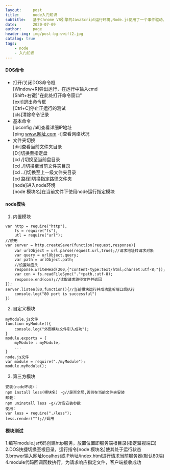 ```yaml
---
layout:     post
title:      node入门知识
subtitle:   基于Chrome V8引擎的JavaScript运行环境,Node.js使用了一个事件驱动、非阻塞式I/O的模型
date:       2020-07-09
author:     page
header-img: img/post-bg-swift2.jpg
catalog: true
tags:
    - node
    - 入门知识
---
```


#### DOS命令
- 打开/关闭DOS命令框  
[Window+R]弹出运行，在运行中输入cmd  
[Shift+右键]"在此处打开命令窗口"  
[exit]退出命令框  
[Ctrl+C]停止正运行的测试  
[cls]清除命令记录  
- 基本命令  
[ipconfig /all]查看详细IP地址  
[ping www.网址.com -t]查看网络状况  
- 文件夹切换  
[dir]查看当前文件夹目录  
[D:]切换至指定盘  
[cd /]切换至当前盘目录  
[cd ./]切换至当前文件夹目录  
[cd ../]切换至上一级文件夹目录   
[cd 路径]切换指定路径文件夹  
[node]进入node环境  
[node 模块名]在当前文件下使用node运行指定模块

#### node模块
1. 内置模块
```
var http = require("http"),
    fs = require("fs"),
    utl = require("url");
//使用
var server = http.createSever(function(request,response){
    var urlObject = url.parse(request.url,true);//请求地址转请求对象
    var query = urlObject.query;
    var path = urlObject.path;
    //设置响应头
    response.writeHead(200,{"content-type:text/html;charset:utf-8;"});
    var con = fs.readFileSync("."+path,:utf-8);
    response.end(con);//读取请求路径文件并返回
});
server.listen(80,function(){//当前模块运行并成功监听端口后执行
    console.log("80 port is successful")
})
```
2. 自定义模块
```
myModule.js文件
function myModule(){
    console.log("外部模块文件引入成功");
}
module.exports = {
    myModule : myModule,
    ...
}
node.js文件
var module = require("./myModule");
module.myModule();
```
3. 第三方模块 
```
安装(node环境)： 
npm install less(模块名) -g//是否全局,否则在当前文件夹安装
卸载：
npm uninstall less -g//对应安装参数
使用：
var less = require("./less");
less.render("");//调用
```
#### 模块测试
1.编写module.js代码创建http服务，放置位置即服务端根目录(指定监视端口)  
2.DOS快捷切换至根目录，运行指令[node 模块名]使其处于运行状态    
3.brower输入网址localhost或IP地址/index.html进行请求当前服务器(默认80端)  
4.module代码回调函数执行，为请求响应指定文件，客户端接收成功
